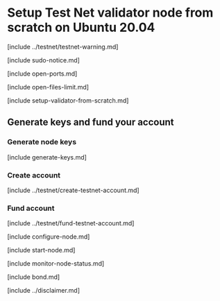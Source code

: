 # Setup Test Net validator node from scratch on Ubuntu 20.04

[include ../testnet/testnet-warning.md]

[include sudo-notice.md]

[include open-ports.md]

[include open-files-limit.md]

[include setup-validator-from-scratch.md]

## Generate keys and fund your account 

### Generate node keys

[include generate-keys.md]

### Create account

[include ../testnet/create-testnet-account.md]

### Fund account

[include ../testnet/fund-testnet-account.md]

[include configure-node.md]

[include start-node.md]

[include monitor-node-status.md]

[include bond.md]

[include ../disclaimer.md]
